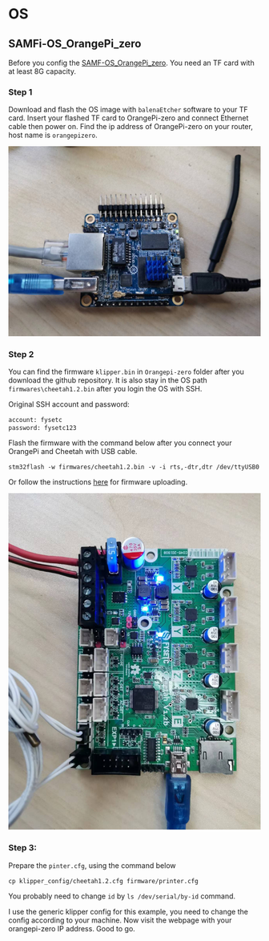 # OS

## SAMFi-OS_OrangePi_zero

Before you config the [SAMF-OS_OrangePi_zero](https://github.com/FYSETC/FYSETC-SAMFi-OS). You need an TF card with at least 8G capacity.

### Step 1

Download and flash the OS image with `balenaEtcher` software to your TF card. Insert your flashed TF card to OrangePi-zero and connect Ethernet cable then power on. Find the ip address of OrangePi-zero on your router, host name is `orangepizero`.

![](Orangepi-zero/orangepi_zero.jpg)

### Step 2

You can find the firmware `klipper.bin` in `Orangepi-zero` folder after you download the github repository. It is also stay in the OS path `firmwares\cheetah1.2.bin` after you login the OS with SSH.

Original SSH account and password:

```
account: fysetc
password: fysetc123
```

Flash the firmware with the command below after you connect your OrangePi and Cheetah with USB cable.

```
stm32flash -w firmwares/cheetah1.2.bin -v -i rts,-dtr,dtr /dev/ttyUSB0
```

Or follow the instructions [here](https://github.com/FYSETC/FYSETC-Cheetah#53-upload-the-firmware) for firmware uploading.

![](Orangepi-zero/cheetah.jpg)

### Step 3:

Prepare the `pinter.cfg`, using the command below

```
cp klipper_config/cheetah1.2.cfg firmware/printer.cfg
```

You probably need to change `id` by `ls /dev/serial/by-id` command.

I use the generic klipper config for this example, you need to change the config according to your machine. Now visit the webpage with your orangepi-zero IP address. Good to go.
